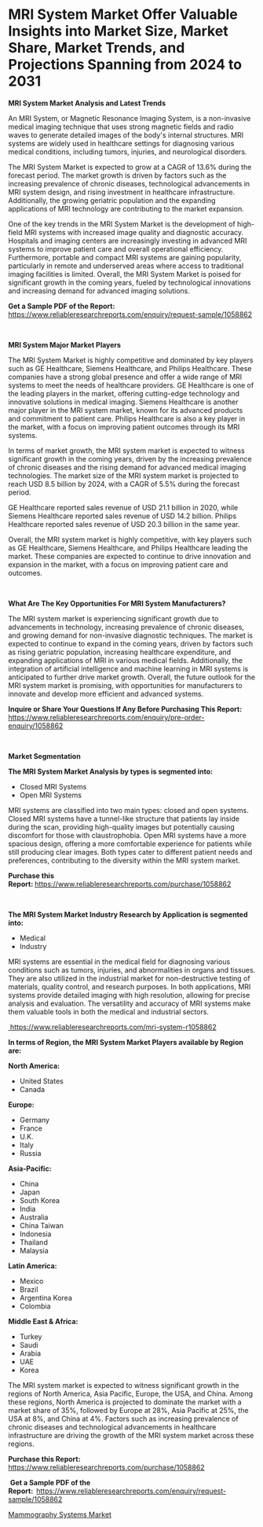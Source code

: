 <p><h1>MRI System Market Offer Valuable Insights into Market Size, Market Share, Market Trends, and Projections Spanning from 2024 to 2031</h1></p><p><strong>MRI System Market Analysis and Latest Trends</strong></p>
<p><p>An MRI System, or Magnetic Resonance Imaging System, is a non-invasive medical imaging technique that uses strong magnetic fields and radio waves to generate detailed images of the body's internal structures. MRI systems are widely used in healthcare settings for diagnosing various medical conditions, including tumors, injuries, and neurological disorders.</p><p>The MRI System Market is expected to grow at a CAGR of 13.6% during the forecast period. The market growth is driven by factors such as the increasing prevalence of chronic diseases, technological advancements in MRI system design, and rising investment in healthcare infrastructure. Additionally, the growing geriatric population and the expanding applications of MRI technology are contributing to the market expansion.</p><p>One of the key trends in the MRI System Market is the development of high-field MRI systems with increased image quality and diagnostic accuracy. Hospitals and imaging centers are increasingly investing in advanced MRI systems to improve patient care and overall operational efficiency. Furthermore, portable and compact MRI systems are gaining popularity, particularly in remote and underserved areas where access to traditional imaging facilities is limited. Overall, the MRI System Market is poised for significant growth in the coming years, fueled by technological innovations and increasing demand for advanced imaging solutions.</p></p>
<p><strong>Get a Sample PDF of the Report:&nbsp;</strong> <a href="https://www.reliableresearchreports.com/enquiry/request-sample/1058862">https://www.reliableresearchreports.com/enquiry/request-sample/1058862</a></p>
<p>&nbsp;</p>
<p><strong>MRI System Major Market Players</strong></p>
<p><p>The MRI System Market is highly competitive and dominated by key players such as GE Healthcare, Siemens Healthcare, and Philips Healthcare. These companies have a strong global presence and offer a wide range of MRI systems to meet the needs of healthcare providers. GE Healthcare is one of the leading players in the market, offering cutting-edge technology and innovative solutions in medical imaging. Siemens Healthcare is another major player in the MRI system market, known for its advanced products and commitment to patient care. Philips Healthcare is also a key player in the market, with a focus on improving patient outcomes through its MRI systems.</p><p>In terms of market growth, the MRI system market is expected to witness significant growth in the coming years, driven by the increasing prevalence of chronic diseases and the rising demand for advanced medical imaging technologies. The market size of the MRI system market is projected to reach USD 8.5 billion by 2024, with a CAGR of 5.5% during the forecast period.</p><p>GE Healthcare reported sales revenue of USD 21.1 billion in 2020, while Siemens Healthcare reported sales revenue of USD 14.2 billion. Philips Healthcare reported sales revenue of USD 20.3 billion in the same year.</p><p>Overall, the MRI system market is highly competitive, with key players such as GE Healthcare, Siemens Healthcare, and Philips Healthcare leading the market. These companies are expected to continue to drive innovation and expansion in the market, with a focus on improving patient care and outcomes.</p></p>
<p>&nbsp;</p>
<p><strong>What Are The Key Opportunities For MRI System Manufacturers?</strong></p>
<p><p>The MRI system market is experiencing significant growth due to advancements in technology, increasing prevalence of chronic diseases, and growing demand for non-invasive diagnostic techniques. The market is expected to continue to expand in the coming years, driven by factors such as rising geriatric population, increasing healthcare expenditure, and expanding applications of MRI in various medical fields. Additionally, the integration of artificial intelligence and machine learning in MRI systems is anticipated to further drive market growth. Overall, the future outlook for the MRI system market is promising, with opportunities for manufacturers to innovate and develop more efficient and advanced systems.</p></p>
<p><strong>Inquire or Share Your Questions If Any Before Purchasing This Report:</strong> <a href="https://www.reliableresearchreports.com/enquiry/pre-order-enquiry/1058862">https://www.reliableresearchreports.com/enquiry/pre-order-enquiry/1058862</a></p>
<p>&nbsp;</p>
<p><strong>Market Segmentation</strong></p>
<p><strong>The MRI System Market Analysis by types is segmented into:</strong></p>
<p><ul><li>Closed MRI Systems</li><li>Open MRI Systems</li></ul></p>
<p><p>MRI systems are classified into two main types: closed and open systems. Closed MRI systems have a tunnel-like structure that patients lay inside during the scan, providing high-quality images but potentially causing discomfort for those with claustrophobia. Open MRI systems have a more spacious design, offering a more comfortable experience for patients while still producing clear images. Both types cater to different patient needs and preferences, contributing to the diversity within the MRI system market.</p></p>
<p><strong>Purchase this Report:&nbsp;</strong><a href="https://www.reliableresearchreports.com/purchase/1058862">https://www.reliableresearchreports.com/purchase/1058862</a></p>
<p>&nbsp;</p>
<p><strong>The MRI System Market Industry Research by Application is segmented into:</strong></p>
<p><ul><li>Medical</li><li>Industry</li></ul></p>
<p><p>MRI systems are essential in the medical field for diagnosing various conditions such as tumors, injuries, and abnormalities in organs and tissues. They are also utilized in the industrial market for non-destructive testing of materials, quality control, and research purposes. In both applications, MRI systems provide detailed imaging with high resolution, allowing for precise analysis and evaluation. The versatility and accuracy of MRI systems make them valuable tools in both the medical and industrial sectors.</p></p>
<p><a href="https://www.reliableresearchreports.com/mri-system-r1058862">&nbsp;https://www.reliableresearchreports.com/mri-system-r1058862</a></p>
<p><strong>In terms of Region, the MRI System Market Players available by Region are:</strong></p>
<p>
    <p> <strong> North America: </strong>
        <ul>
            <li>United States</li>
            <li>Canada</li>
        </ul>
        </p> 
    <p> <strong> Europe: </strong>
        <ul>
            <li>Germany</li>
            <li>France</li>
            <li>U.K.</li>
            <li>Italy</li>
            <li>Russia</li>
        </ul>
        </p> 
    <p> <strong> Asia-Pacific: </strong>
        <ul>
            <li>China</li>
            <li>Japan</li>
            <li>South Korea</li>
            <li>India</li>
            <li>Australia</li>
            <li>China Taiwan</li>
            <li>Indonesia</li>
            <li>Thailand</li>
            <li>Malaysia</li>
        </ul>
        </p> 
    <p> <strong> Latin America: </strong>
        <ul>
            <li>Mexico</li>
            <li>Brazil</li>
            <li>Argentina Korea</li>
            <li>Colombia</li>
        </ul>
        </p> 
    <p> <strong> Middle East & Africa: </strong>
        <ul>
            <li>Turkey</li>
            <li>Saudi</li>
            <li>Arabia</li>
            <li>UAE</li>
            <li>Korea</li>
        </ul>
    </p>
    </p>
<p><p>The MRI system market is expected to witness significant growth in the regions of North America, Asia Pacific, Europe, the USA, and China. Among these regions, North America is projected to dominate the market with a market share of 35%, followed by Europe at 28%, Asia Pacific at 25%, the USA at 8%, and China at 4%. Factors such as increasing prevalence of chronic diseases and technological advancements in healthcare infrastructure are driving the growth of the MRI system market across these regions.</p></p>
<p><strong>Purchase this Report: </strong><a href="https://www.reliableresearchreports.com/purchase/1058862">https://www.reliableresearchreports.com/purchase/1058862</a></p>
<p>&nbsp;<strong>Get a Sample PDF of the Report:&nbsp;&nbsp;</strong><a href="https://www.reliableresearchreports.com/enquiry/request-sample/1058862">https://www.reliableresearchreports.com/enquiry/request-sample/1058862</a></p>
<p><strong></strong></p>
<p><p><a href="https://github.com/lbird53714/Market-Research-Report-List-4/blob/main/mammography-systems-market.md">Mammography Systems Market</a></p></p>